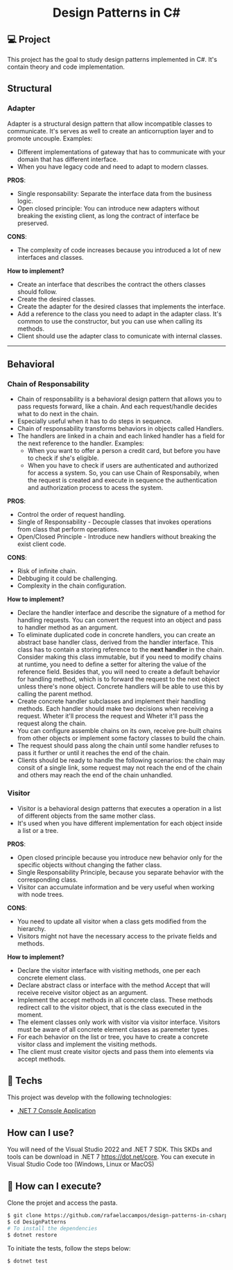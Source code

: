 <h1 align="center">Design Patterns in C#</h1>

## 💻 Project
This project has the goal to study design patterns implemented in C#. It's contain theory and code implementation.

## Structural

### Adapter ###
Adapter is a structural design pattern that allow incompatible classes to communicate. It's serves as well to create an anticorruption layer and to promote uncouple.
Examples: 
  - Different implementations of gateway that has to communicate with your domain that has different interface.
  - When you have legacy code and need to adapt to modern classes.

**PROS**:
- Single responsability: Separate the interface data from the business logic.
- Open closed principle: You can introduce new adapters without breaking the existing client, as long the contract of interface be preserved.

**CONS**:
- The complexity of code increases because you introduced a lot of new interfaces and classes.

**How to implement?**
- Create an interface that describes the contract the others classes should follow.
- Create the desired classes.
- Create the adapter for the desired classes that implements the interface.
- Add a reference to the class you need to adapt in the adapter class. It's common to use the constructor, but you can use when calling its methods.
- Client should use the adapter class to comunicate with internal classes.
---

## Behavioral

### Chain of Responsability ###
- Chain of responsability is a behavioral design pattern that allows you to pass requests forward, like a chain. And each request/handle decides what to do next in the chain.
- Especially useful when it has to do steps in sequence.
- Chain of responsability transforms behaviors in objects called Handlers.
- The handlers are linked in a chain and each linked handler has a field for the next reference to the handler.
Examples:
  - When you want to offer a person a credit card, but before you have to check if she's eligible.
  - When you have to check if users are authenticated and authorized for access a system. So, you can use Chain of Responsabily, when the request is created and execute in sequence the authentication and authorization process to acess the system.

**PROS**:
 - Control the order of request handling.
 - Single of Responsability - Decouple classes that invokes operations from class that perform operations.
 - Open/Closed Principle - Introduce new handlers without breaking the exist client code.

**CONS**:
- Risk of infinite chain.
- Debbuging it could be challenging.
- Complexity in the chain configuration.

**How to implement?**
- Declare the handler interface and describe the signature of a method for handling requests. You can convert the request into an object and pass to handler method as an argument.
- To eliminate duplicated code in concrete handlers, you can create an abstract base handler class, derived from the handler interface. This class has to contain a storing reference to the **next handler** in the chain. Consider making this class immutable, but if you need to modify chains at runtime, you need to define a setter for altering the value of the reference field. Besides that, you will need to create a default behavior for handling method, which is to forward the request to the next object unless there's none object. Concrete handlers will be able to use this by calling the parent method.
- Create concrete handler subclasses and implement their handling methods. Each handler should make two decisions when receiving a request. Wheter it'll process the request and Wheter it'll pass the request along the chain.
- You can configure assemble chains on its own, receive pre-built chains from other objects or implement some factory classes to build the chain.
- The request should pass along the chain until some handler refuses to pass it further or until it reaches the end of the chain.
- Clients should be ready to handle the following scenarios: the chain may consit of a single link, some request may not reach the end of the chain and others may reach the end of the chain unhandled.

### Visitor ###
- Visitor is a behavioral design patterns that executes a operation in a list of different objects from the same mother class.
- It's used when you have different implementation for each object inside a list or a tree.

**PROS**:
- Open closed principle because you introduce new behavior only for the specific objects without changing the father class.
- Single Responsability Principle, because you separate behavior with the corresponding class.
- Visitor can accumulate information and be very useful when working with node trees.

**CONS**:
- You need to update all visitor when a class gets modified from the hierarchy.
- Visitors might not have the necessary access to the private fields and methods.

**How to implement?**
- Declare the visitor interface with visiting methods, one per each concrete element class.
- Declare abstract class or interface with the method Accept that will receive receive visitor object as an argument.
- Implement the accept methods in all concrete class. These methods redirect call to the visitor object, that is the class executed in the moment.
- The element classes only work with visitor via visitor interface. Visitors must be aware of all concrete element classes as paremeter types.
- For each behavior on the list or tree, you have to create a concrete visitor class and implement the visiting methods.
- The client must create visitor ojects and pass them into elements via accept methods.

## 🧪 Techs

This project was develop with the following technologies:

- [.NET 7 Console Application](https://docs.microsoft.com/pt-br/dotnet/core/dotnet-7)

## How can I use?

You will need of the Visual Studio 2022 and .NET 7 SDK.
This SKDs and tools can be download in .NET 7 https://dot.net/core.
You can execute in Visual Studio Code too (Windows, Linux or MacOS)

## 🚀 How can I execute?

Clone the projet and access the pasta.

```bash
$ git clone https://github.com/rafaelaccampos/design-patterns-in-csharp
$ cd DesignPatterns
# To install the dependencies
$ dotnet restore
```

To initiate the tests, follow the steps below:
```bash
$ dotnet test
```